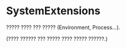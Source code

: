 # SystemExtensions
????? ???? ??? ????? (Environment, Process...).

(???? ?????? ??? ????? ???? ????? ??????.)
